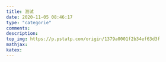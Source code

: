 ```yaml
---
title: 测试
date: 2020-11-05 08:46:17
type: "categorie"
comments:
description:
top_img: https://p.pstatp.com/origin/1379a0001f2b34ef63d3f
mathjax:
katex:
---
```

